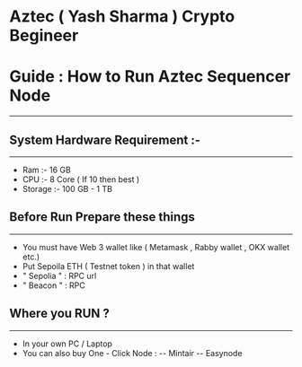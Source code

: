 # Aztec ( Yash Sharma ) Crypto Begineer
# Guide : How to Run Aztec Sequencer Node 
----------------------------

## System Hardware Requirement :-
----------------------------

- Ram :- 16 GB
- CPU :- 8 Core ( If 10 then best )
- Storage :- 100 GB - 1 TB
  
## Before Run Prepare these things
----------------------------

- You must have Web 3 wallet like ( Metamask , Rabby wallet , OKX wallet etc.)
- Put Sepoila ETH ( Testnet token ) in that wallet
- " Sepolia " : RPC url
- " Beacon " : RPC

## Where you RUN ?
---------------------------

- In your own PC / Laptop
- You can also buy One - Click Node :
-- Mintair
-- Easynode
